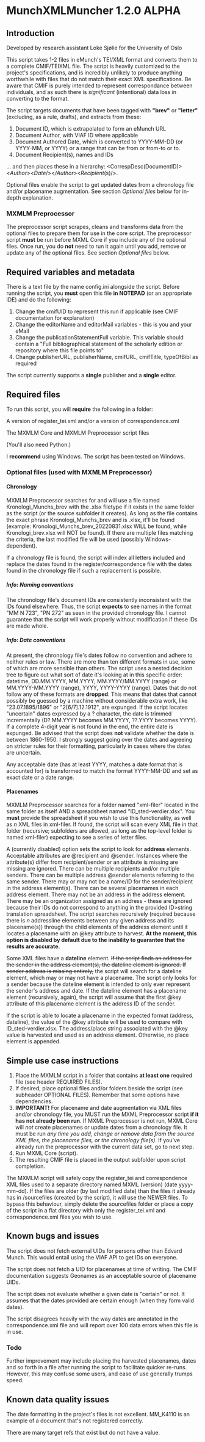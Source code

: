# MunchXMLMuncher 1.2.0 ALPHA
## Introduction
Developed by research assistant Loke Sjølie for the University of Oslo

This script takes 1-2 files in eMunch's TEI/XML format and converts them to a complete CMIF/TEIXML file. The script is heavily customized to the project's specifications, and is incredibly unlikely to produce anything worthwhile with files that do not match their exact XML specifications. Be aware that CMIF is purely intended to represent correspondance between individuals, and as such there is *significant* (intentional) data loss in converting to the format.

The script targets documents that have been tagged with **"brev"** or **"letter"** (excluding, as a rule, drafts), and extracts from these:
1. Document ID, which is extrapolated to form an eMunch URL
2. Document Author, with VIAF ID where applicable
3. Document Authored Date, which is converted to YYYY-MM-DD (or YYYY-MM, or YYYY) or a range that can be from or from-to or to.
4. Document Recipient(s), names and IDs

... and then places these in a hierarchy: <CorrespDesc(DocumentID)><*Author*><*Date*/><*/Author*><*Recipient*(s)/>.

Optional files enable the script to get updated dates from a chronology file and/or placename augmentation. See section *Optional files* below for in-depth explanation.

### MXMLM Preprocessor
The preprocessor script scrapes, cleans and transforms data from the optional files to prepare them for use in the core script. The preprocessor script **must** be run before MXML Core if you include any of the optional files. Once run, you do **not** need to run it again until you add, remove or update any of the optional files. See section *Optional files* below.

## Required variables and metadata
There is a text file by the name config.ini alongside the script. Before running the script, you **must** open this file **in NOTEPAD** (or an appropriate IDE) and do the following:
1. Change the cmifUID to represent this run if applicable (see CMIF documentation for explanation)
2. Change the editorName and editorMail variables - this is you and your eMail
3. Change the publicationStatementFull variable. This variable should contain a "Full bibliographical statement of the scholarly edition or repository where this file points to"
4. Change publisherURL, publisherName, cmifURL, cmifTitle, typeOfBibl as required

The script currently supports a **single** publisher and a **single** editor.

## Required files
To run this script, you will **require** the following in a folder:

A version of register_tei.xml and/or a version of correspondence.xml

The MXMLM Core and MXMLM Preprocessor script files

(You'll also need Python.)

I **recommend** using Windows. The script has been tested on Windows.

### Optional files (used with MXMLM Preprocessor)
#### Chronology
MXMLM Preprocessor searches for and will use a file named Kronologi_Munchs_brev with the .xlsx filetype if it exists in the same folder as the script (or the source subfolder it creates). As long as the file contains the exact phrase Kronologi_Munchs_brev and is .xlsx, it'll be found (example: Kronologi_Munchs_brev_20220831.xlsx WILL be found, while Kronologi_brev.xlsx will NOT be found). If there are multiple files matching the criteria, the last modified file will be used (possibly Windows-dependent).

If a chronology file is found, the script will index all letters included and replace the dates found in the register/correspondence file with the dates found in the chronology file if such a replacement is possible.

##### Info: Naming conventions
The chronology file's document IDs are consistently inconsistent with the IDs found elsewhere. Thus, the script **expects** to see names in the format "MM N 723", "PN 272" as seen in the provided chronology file. I cannot guarantee that the script will work properly without modification if these IDs are made whole.

##### Info: Date conventions
At present, the chronology file's dates follow no convention and adhere to neither rules or law. There are more than ten different formats in use, some of which are more sensible than others. The script uses a nested decision tree to figure out what sort of date it's looking at in this specific order: datetime, DD.MM.YYYY, MM.YYYY, MM.YYYY/MM.YYYY (range) or MM.YYYY-MM.YYYY (range), YYYY, YYYY-YYYY (range). Dates that do not follow any of these formats are **dropped**. This means that dates that cannot possibly be guessed by a machine without considerable extra work, like "23.07.1895/1896" or "2[6/7].12.1912", are expunged. If the script locates "uncertain" dates expressed by a ? character, the date is trimmed incrementally (D?.MM.YYYY becomes MM.YYYY, ??.YYYY becomes YYYY). If a complete 4-digit year is not found in the end, the entire date is expunged. Be advised that the script does **not** validate whether the date is between 1860-1950. I strongly suggest going over the dates and agreeing on stricter rules for their formatting, particularly in cases where the dates are uncertain.

Any acceptable date (has at least YYYY, matches a date format that is accounted for) is transformed to match the format YYYY-MM-DD and set as exact date or a date range.

#### Placenames
MXMLM Preprocessor searches for a folder named "xml-filer" located in the same folder as itself AND a spreadsheet named "ID_sted-verdier.xlsx". You **must** provide the spreadsheet if you wish to use this functionality, as well as *n* XML files in xml-filer. If found, the script will scan every XML file in that folder (recursive; subfolders are allowed, as long as the top-level folder is named xml-filer) expecting to see a series of letter files. 

A (currently disabled) option sets the script to look for **address** elements. Acceptable attributes are @recipient and @sender. Instances where the attribute(s) differ from recipient/sender or an attribute is missing are missing are ignored. There can be multiple recipients and/or multiple senders. There can be multiple address @sender elements referring to the same sender. There may or may not be a name/ID for the sender/recipient in the address element(s). There can be several placenames in each address element. There may not be an address in the address element. There may be an organization assigned as an address - these are ignored because their IDs do not correspond to anything in the provided ID>string translation spreadsheet. The script searches recursively (required because there is *n* addressline elements between any given address and its placename(s)) through the child elements of the address element until it locates a placename with an @key attribute to harvest. **At the moment, this option is disabled by default due to the inability to guarantee that the results are accurate.**

Some XML files have a **dateline** element. ~~If the script finds an address for the sender in the address element(s), the dateline element is ignored. If sender address is missing entirely,~~ the script will search for a dateline element, which may or may not have a placename. The script only looks for a sender because the dateline element is intended to only ever represent the sender's address and date. If the dateline element has a placename element (recursively, again), the script will assume that the first @key attribute of this placename element is the address ID of the sender.

If the script is able to locate a placename in the expected format (address, dateline), the value of the @key attribute will be used to compare with ID_sted-verdier.xlsx. The address/place string associated with the @key value is harvested and used as an address element. Otherwise, no place element is appended.

## Simple use case instructions

1. Place the MXMLM script in a folder that contains **at least one** required file (see header REQUIRED FILES).
2. If desired, place optional files and/or folders beside the script (see subheader OPTIONAL FILES). Remember that some options have dependencies.
3. **IMPORTANT!** For placename and date augmentation via XML files and/or chronology file, you MUST run the MXML Preprocessor script **if it has not already been run**. If MXML Preprocessor is not run, MXML Core will *not* create placenames or update dates from a chronology file. It must be run *any time you add, change or remove data from the source XML files, the placename files, or the chronology file(s)*. If you've already run the preprocessor with the current data set, go to next step.
4. Run MXML Core (script).
5. The resulting CMIF file is placed in the output subfolder upon script completion.

The MXMLM script will safely copy the register_tei and correspondence XML files used to a separate directory named MXML (version) (date yyyy-mm-dd). If the files are older (by last modified date) than the files it already has in /sourcefiles (created by the script), it will use the NEWER files. To bypass this behaviour, simply delete the sourcefiles folder or place a copy of the script in a flat directory with only the register_tei.xml and correspondence.xml files you wish to use.

## Known bugs and issues
The script does not fetch external UIDs for persons other than Edvard Munch. This would entail using the VIAF API to get IDs on everyone.

The script does not fetch a UID for placenames at time of writing. The CMIF documentation suggests Geonames as an acceptable source of placename UIDs.

The script does not evaluate whether a given date is "certain" or not. It assumes that the dates provided are certain enough (when they form valid dates).

The script disagrees heavily with the way dates are annotated in the correspondence.xml file and will report over 100 data errors when this file is in use.

### Todo
Further improvement may include placing the harvested placenames, dates and so forth in a file after running the script to facilitate quicker re-runs. However, this may confuse some users, and ease of use generally trumps speed.

## Known data quality issues
The date formatting in the project's files is not excellent. MM_K4110 is an example of a document that's not registered correctly.

There are many target refs that exist but do not have a value.